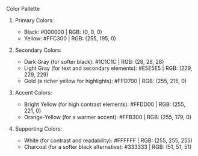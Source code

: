 
Color Pallette

1. Primary Colors:
   - Black: #000000 | RGB: (0, 0, 0)
   - Yellow: #FFC300 | RGB: (255, 195, 0)

2. Secondary Colors:
   - Dark Gray (for softer black): #1C1C1C | RGB: (28, 28, 28)
   - Light Gray (for text and secondary elements): #E5E5E5 | RGB: (229, 229, 229)
   - Gold (a richer yellow for highlights): #FFD700 | RGB: (255, 215, 0)

3. Accent Colors:
   - Bright Yellow (for high contrast elements): #FFDD00 | RGB: (255, 221, 0)
   - Orange-Yellow (for a warmer accent): #FFB300 | RGB: (255, 179, 0)

4. Supporting Colors:
   - White (for contrast and readability): #FFFFFF | RGB: (255, 255, 255)
   - Charcoal (for a softer black alternative): #333333 | RGB: (51, 51, 51)

